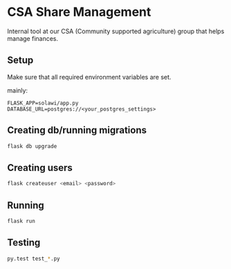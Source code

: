 # CSA Share Management

Internal tool at our CSA (Community supported agriculture) group that helps manage finances.

## Setup
Make sure that all required environment variables are set.

mainly:
```
FLASK_APP=solawi/app.py
DATABASE_URL=postgres://<your_postgres_settings>
```

## Creating db/running migrations

```bash
flask db upgrade
```

## Creating users

```bash
flask createuser <email> <password>
```

## Running
```bash
flask run
```


## Testing

```bash
py.test test_*.py
```
